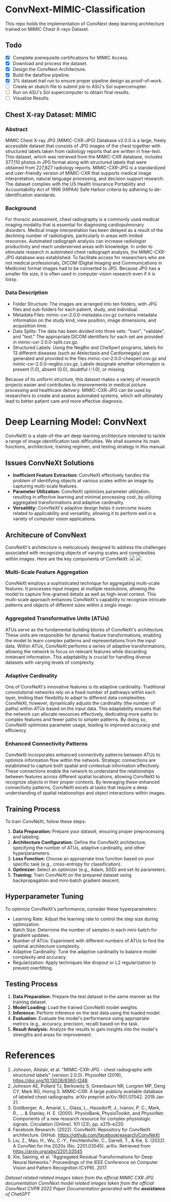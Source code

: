 # ConvNext-MIMIC-Classification
This repo holds the implementation of ConvNext deep learning architecture trained on MIMIC Chest X-rays Dataset.

## Todo
- [x] Complete prerequisite certifications for MIMIC Access.
- [x] Download and process the dataset.
- [x] Design the ConvNext Architecture.
- [x] Build the dataflow pipeline.
- [x] 3% dataset trail run to ensure proper pipeline design as proof-of-work.
- [ ] Create an sbatch file to submit job to ASU's Sol supercomupter.
- [ ] Run on ASU's Sol supercomputer to obtain final results.
- [ ] Visualize Results.

## Chest X-ray Dataset: MIMIC

### Abstract
MIMIC Chest X-ray JPG (MIMIC-CXR-JPG) Database v2.0.0 is a large, freely accessible dataset that consists of JPG images of the chest together with structured labels taken from radiology reports that are written in free-text. This dataset, which was retrieved from the MIMIC-CXR database, includes 377,110 photos in JPG format along with structured labels that were obtained from 227,827 radiology reports. MIMIC-CXR-JPG is a standardized and user-friendly version of MIMIC-CXR that supports medical image interpretation, natural language processing, and decision support research. The dataset complies with the US Health Insurance Portability and Accountability Act of 1996 (HIPAA) Safe Harbor criteria by adhering to de-identification standards.

### Background
For thoracic assessment, chest radiography is a commonly used medical imaging modality that is essential for diagnosing cardiopulmonary disorders. Medical image interpretation has been delayed as a result of the declining number of radiologists, particularly in areas with limited resources. Automated radiograph analysis can increase radiologist productivity and reach underserved areas with knowledge. In order to stimulate research in automated chest radiograph analysis, the MIMIC-CXR-JPG database was established. To facilitate access for researchers who are not medical professionals, DICOM (Digital Imaging and Communications in Medicine) format images had to be converted to JPG. Because JPG has a smaller file size, it is often used in computer vision research even if it is lossy.


### Data Description

- Folder Structure: The images are arranged into ten folders, with JPG files and sub-folders for each patient, study, and individual.
- Metadata Files: mimic-cxr-2.0.0-metadata.csv.gz contains metadata information on the study kind, view position, image dimensions, and acquisition time.
- Data Splits: The data has been divided into three sets: "train", "validate", and "test." The appropriate DICOM identifiers for each set are provided in mimic-cxr-2.0.0-split.csv.gz.
- Structured Labels: Using the NegBio and CheXpert programs, labels for 13 different diseases (such as Atelectasis and Cardiomegaly) are generated and provided in the files mimic-cxr-2.0.0-chexpert.csv.gz and mimic-cxr-2.0.0-negbio.csv.gz. Labels designate whether information is present (1.0), absent (0.0), doubtful (-1.0), or missing.

Because of its uniform structure, this dataset makes a variety of research projects easier and contributes to improvements in medical picture processing and healthcare delivery. MIMIC-CXR-JPG can be used by researchers to create and assess automated systems, which will ultimately lead to better patient care and more effective diagnosis.


# Deep Learning Model: ConvNext
ConvNeXt is a state-of-the-art deep learning architecture intended to tackle a range of image identification task difficulties. We shall examine its main functions, architecture, training regimen, and testing strategy in this manual.


## Issues ConvNeXt Solutions

- **Inefficient Feature Extraction:** ConvNeXt effectively handles the problem of identifying objects at various scales within an image by capturing multi-scale features.
- **Parameter Utilization:** ConvNeXt optimizes parameter utilization, resulting in effective learning and minimal processing cost, by utilizing aggregated transformations and adaptive cardinality.
- **Versatility:** ConvNeXt's adaptive design helps it overcome issues related to applicability and versatility, allowing it to perform well in a variety of computer vision applications.




## Architecure of ConvNext
ConvNeXt's architecture is meticulously designed to address the challenges associated with recognizing objects of varying scales and complexities within images. Here are the key components of ConvNeXt:
![](https://user-images.githubusercontent.com/8370623/180626875-fe958128-6102-4f01-9ca4-e3a30c3148f9.png)
![](./img1.png)
### Multi-Scale Feature Aggregation
ConvNeXt employs a sophisticated technique for aggregating multi-scale features. It processes input images at multiple resolutions, allowing the model to capture fine-grained details as well as high-level context. This multi-scale approach enhances ConvNeXt's capability to recognize intricate patterns and objects of different sizes within a single image.

### Aggregated Transformative Units (ATUs)
ATUs serve as the fundamental building blocks of ConvNeXt's architecture. These units are responsible for dynamic feature transformations, enabling the model to learn complex patterns and representations from the input data. Within ATUs, ConvNeXt performs a series of adaptive transformations, allowing the network to focus on relevant features while discarding irrelevant information. This adaptability is crucial for handling diverse datasets with varying levels of complexity.

### Adaptive Cardinality
One of ConvNeXt's innovative features is its adaptive cardinality. Traditional convolutional networks rely on a fixed number of pathways within each layer, limiting their flexibility to adapt to different data complexities. ConvNeXt, however, dynamically adjusts the cardinality (the number of paths) within ATUs based on the input data. This adaptability ensures that the network can allocate resources effectively, dedicating more paths to complex features and fewer paths to simpler patterns. By doing so, ConvNeXt optimizes parameter usage, leading to improved accuracy and efficiency.

### Enhanced Connectivity Patterns
ConvNeXt incorporates enhanced connectivity patterns between ATUs to optimize information flow within the network. Strategic connections are established to capture both spatial and contextual information effectively. These connections enable the network to understand the relationships between features across different spatial locations, allowing ConvNeXt to recognize objects in their proper contexts. By leveraging these enhanced connectivity patterns, ConvNeXt excels at tasks that require a deep understanding of spatial relationships and object interactions within images.


## Training Process

To train ConvNeXt, follow these steps:

1. **Data Preparation:** Prepare your dataset, ensuring proper preprocessing and labeling.
2. **Architecture Configuration:** Define the ConvNeXt architecture, specifying the number of ATUs, adaptive cardinality, and other hyperparameters.
3. **Loss Function:** Choose an appropriate loss function based on your specific task (e.g., cross-entropy for classification).
4. **Optimizer:** Select an optimizer (e.g., Adam, SGD) and set its parameters.
5. **Training:** Train ConvNeXt on the prepared dataset using backpropagation and mini-batch gradient descent.

## Hyperparameter Tuning

To optimize ConvNeXt's performance, consider these hyperparameters:

- Learning Rate: Adjust the learning rate to control the step size during optimization.
- Batch Size: Determine the number of samples in each mini-batch for gradient updates.
- Number of ATUs: Experiment with different numbers of ATUs to find the optimal architecture complexity.
- Adaptive Cardinality: Tune the adaptive cardinality to balance model complexity and accuracy.
- Regularization: Apply techniques like dropout or L2 regularization to prevent overfitting.

## Testing Process

1. **Data Preparation:** Prepare the test dataset in the same manner as the training dataset.
2. **Model Loading:** Load the trained ConvNeXt model weights.
3. **Inference:** Perform inference on the test data using the loaded model.
4. **Evaluation:** Evaluate the model's performance using appropriate metrics (e.g., accuracy, precision, recall) based on the task.
5. **Result Analysis:** Analyze the results to gain insights into the model's strengths and areas for improvement.





# References
1. Johnson, Alistair, et al. "MIMIC-CXR-JPG - chest radiographs with structured labels" (version 2.0.0). PhysioNet (2019), https://doi.org/10.13026/8360-t248.
2. Johnson AE, Pollard TJ, Berkowitz S, Greenbaum NR, Lungren MP, Deng CY, Mark RG, Horng S. MIMIC-CXR: A large publicly available database of labeled chest radiographs. arXiv preprint arXiv:1901.07042. 2019 Jan 21.
3. Goldberger, A., Amaral, L., Glass, L., Hausdorff, J., Ivanov, P. C., Mark, R., ... & Stanley, H. E. (2000). PhysioBank, PhysioToolkit, and PhysioNet: Components of a new research resource for complex physiologic signals. Circulation [Online]. 101 (23), pp. e215–e220.
4. Facebook Research. (2022). ConvNeXt: Repository for ConvNeXt architecture. GitHub. https://github.com/facebookresearch/ConvNeXt
5. Liu, Z., Mao, H., Wu, C.-Y., Feichtenhofer, C., Darrell, T., & Xie, S. (2022). A ConvNet for the 2020s (No. 2201.03545). arXiv. Retrieved from https://arxiv.org/abs/2201.03545
6. Xie, Saining, et al. "Aggregated Residual Transformations for Deep Neural Networks." Proceedings of the IEEE Conference on Computer Vision and Pattern Recognition (CVPR). 2017.

*Dataset related related images taken from the official MIMIC CXR JPG documentation*
*ConvNext model related images taken from the official ConvNext CVPR 2022 Paper*
*Documentation generated with the **assistance** of ChatGPT*